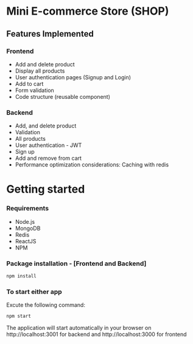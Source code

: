 # Mini E-commerce Store (SHOP)

## Features Implemented

### Frontend

- Add and delete product
- Display all products
- User authentication pages (Signup and Login)
- Add to cart
- Form validation
- Code structure (reusable component)

### Backend

- Add, and delete product
- Validation
- All products
- User authentication - JWT
- Sign up
- Add and remove from cart
- Performance optimization considerations: Caching with redis

# Getting started

### Requirements

- Node.js
- MongoDB
- Redis
- ReactJS
- NPM

### Package installation - [Frontend and Backend]

```bash
npm install
```

### To start either app

Excute the following command:

```bash
npm start
```

The application will start automatically in your browser on http://localhost:3001 for backend and http://localhost:3000 for frontend

